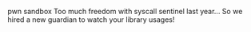 pwn sandbox
Too much freedom with syscall sentinel last year...
So we hired a new guardian to watch your library usages!

